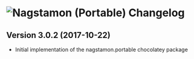 # ![Nagstamon (Portable) Changelog](https://img.shields.io/badge/Nagstamon%20(Portable)-Package%20Changelog-blue.svg?style=for-the-badge)

## Version 3.0.2 (2017-10-22)
- Initial implementation of the nagstamon.portable chocolatey package
